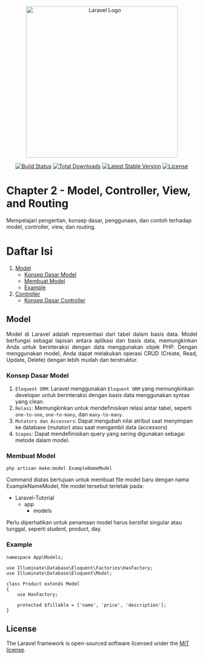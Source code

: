 <p align="center"><a href="https://laravel.com" target="_blank"><img src="https://raw.githubusercontent.com/laravel/art/master/logo-lockup/5%20SVG/2%20CMYK/1%20Full%20Color/laravel-logolockup-cmyk-red.svg" width="400" alt="Laravel Logo"></a></p>

<p align="center">
<a href="https://github.com/laravel/framework/actions"><img src="https://github.com/laravel/framework/workflows/tests/badge.svg" alt="Build Status"></a>
<a href="https://packagist.org/packages/laravel/framework"><img src="https://img.shields.io/packagist/dt/laravel/framework" alt="Total Downloads"></a>
<a href="https://packagist.org/packages/laravel/framework"><img src="https://img.shields.io/packagist/v/laravel/framework" alt="Latest Stable Version"></a>
<a href="https://packagist.org/packages/laravel/framework"><img src="https://img.shields.io/packagist/l/laravel/framework" alt="License"></a>
</p>

# Chapter 2 - Model, Controller, View, and Routing
Mempelajari pengertian, konsep dasar, penggunaan, dan contoh terhadap model, controller, view, dan routing.

# Daftar Isi
1. [Model](#model)
    - [Konsep Dasar Model](#konsep-dasar-model)
    - [Membuat Model](#membuat-model)
    - [Example](#example)
2. [Controller](#controller)
    - [Konsep Dasar Controller]()

## Model
<div style='text-align:justify'>
Model di Laravel adalah representasi dari tabel dalam basis data. Model berfungsi sebagai lapisan antara aplikasi dan basis data, memungkinkan Anda untuk berinteraksi dengan data menggunakan objek PHP. Dengan menggunakan model, Anda dapat melakukan operasi CRUD (Create, Read, Update, Delete) dengan lebih mudah dan terstruktur.
</div>

### Konsep Dasar Model
1. ```Eloquent ORM```: Laravel menggunakan ```Eloquent ORM``` yang memungkinkan developer untuk berinteraksi dengan basis data menggunakan syntax yang clean.
2. ```Relasi```: Memungkinkan untuk mendefinisikan relasi antar tabel, seperti ```one-to-one```, ```one-to-many```, dan ```many-to-many```.
3. ```Mutators dan Accessors```: Dapat mengubah nilai atribut saat menyimpan ke database (mutator) atau saat mengambil data (accessors)
4. ```Scopes```: Dapat mendefinisikan query yang sering digunakan sebagai metode dalam model.

### Membuat Model
```
php artisan make:model ExampleNameModel
```
Command diatas bertujuan untuk membuat file model baru dengan nama ExampleNameModel, file model tersebut terletak pada:
- Laravel-Tutorial
    - app
        - models

Perlu diperhatikan untuk penamaan model harus bersifat singular atau tunggal, seperti student, product, day.

### Example
```
namespace App\Models;

use Illuminate\Database\Eloquent\Factories\HasFactory;
use Illuminate\Database\Eloquent\Model;

class Product extends Model
{
    use HasFactory;

    protected $fillable = ['name', 'price', 'description'];
}
```
## License

The Laravel framework is open-sourced software licensed under the [MIT license](https://opensource.org/licenses/MIT).
